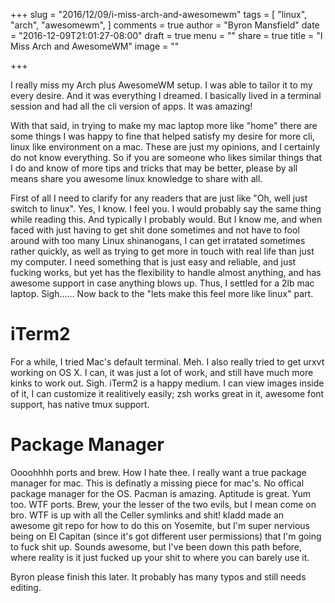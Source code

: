 +++
slug = "2016/12/09/i-miss-arch-and-awesomewm"
tags = [
  "linux",
  "arch",
  "awesomewm",
]
comments = true
author = "Byron Mansfield"
date = "2016-12-09T21:01:27-08:00"
draft = true
menu = ""
share = true
title = "I Miss Arch and AwesomeWM"
image = ""

+++

I really miss my Arch plus AwesomeWM setup. I was able to tailor it to my every desire. And it was everything I dreamed. I basically lived in a terminal session and had all the cli version of apps. It was amazing!

With that said, in trying to make my mac laptop more like "home" there are some things I was happy to fine that helped satisfy my desire for more cli, linux like environment on a mac. These are just my opinions, and I certainly do not know everything. So if you are someone who likes similar things that I do and know of more tips and tricks that may be better, please by all means share you awesome linux knowledge to share with all.

First of all I need to clarify for any readers that are just like "Oh, well just switch to linux". Yes, I know. I feel you. I would probably say the same thing while reading this. And typically I probably would. But I know me, and when faced with just having to get shit done sometimes and not have to fool around with too many Linux shinanogans, I can get irratated sometimes rather quickly, as well as trying to get more in touch with real life than just my computer. I need something that is just easy and reliable, and just fucking works, but yet has the flexibility to handle almost anything, and has awesome support in case anything blows up. Thus, I settled for a 2lb mac laptop. Sigh...... Now back to the "lets make this feel more like linux" part.

# iTerm2

For a while, I tried Mac's default terminal. Meh. I also really tried to get urxvt working on OS X. I can, it was just a lot of work, and still have much more kinks to work out. Sigh. iTerm2 is a happy medium. I can view images inside of it, I can customize it realitively easily; zsh works great in it, awesome font support, has native tmux support.

# Package Manager

Oooohhhh ports and brew. How I hate thee. I really want a true package manager for mac. This is definatly a missing piece for mac's. No offical package manager for the OS. Pacman is amazing. Aptitude is great. Yum too. WTF ports. Brew, your the lesser of the two evils, but I mean come on bro. WTF is up with all the Celler symlinks and shit! kladd made an awesome git repo for how to do this on Yosemite, but I'm super nervious being on El Capitan (since it's got different user permissions) that I'm going to fuck shit up. Sounds awesome, but I've been down this path before, where reality is it just fucked up your shit to where you can barely use it.

Byron please finish this later. It probably has many typos and still needs editing.
